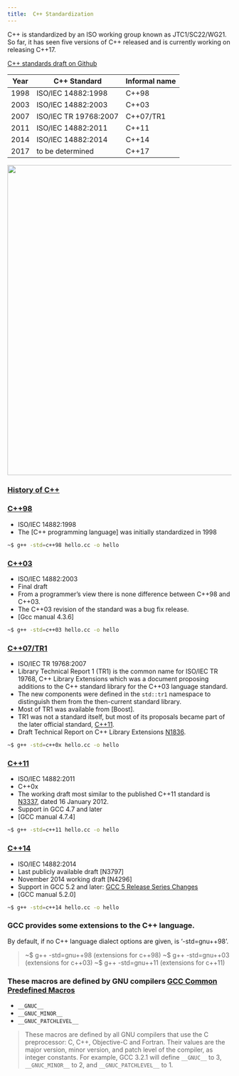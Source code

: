 ```yaml
---
title:  C++ Standardization
---
```


C++ is standardized by an ISO working group known as JTC1/SC22/WG21.
So far, it has seen five versions of C++ released and is currently working on releasing C++17.

[C++ standards draft on Github](https://github.com/cplusplus/draft)


Year |    C++ Standard              | Informal name|
-----|------------------------------|--------------|
1998 |    ISO/IEC 14882:1998        | C++98        |
2003 |    ISO/IEC 14882:2003        | C++03        |
2007 |    ISO/IEC TR 19768:2007     | C++07/TR1    |
2011 |    ISO/IEC 14882:2011        | C++11        |
2014 |    ISO/IEC 14882:2014        | C++14        |
2017 |    to be determined          | C++17        |

[<img src="https://isocpp.org/files/img/wg21-timeline.png" width=695px>](https://isocpp.org/std/status)

### [History of C++](http://en.cppreference.com/w/cpp/language/history)

### [C++98]
  * ISO/IEC 14882:1998
  * The [C++ programming language] was initially standardized in 1998
  ``` bash
  ~$ g++ -std=c++98 hello.cc -o hello
  ```

### [C++03]
  * ISO/IEC 14882:2003
  * Final draft
  * From a programmer’s view there is none difference between C++98 and C++03.
  * The C++03 revision of the standard was a bug fix release.
  * [Gcc manual 4.3.6]
  ``` bash
  ~$ g++ -std=c++03 hello.cc -o hello
  ```

### [C++07/TR1]
  * ISO/IEC TR 19768:2007
  * Library Technical Report 1 (TR1) is the common name for ISO/IEC TR 19768, C++ Library Extensions which was a document proposing additions to the C++ standard library for the C++03 language standard.
  * The new components were defined in the `std::tr1` namespace to distinguish them from the then-current standard library.
  * Most of TR1 was available from [Boost].
  * TR1 was not a standard itself, but most of its proposals became part of the later official standard, [C++11].
  * Draft Technical Report on C++ Library Extensions [N1836].
  ``` bash
  ~$ g++ -std=c++0x hello.cc -o hello
  ```

### [C++11]
  * ISO/IEC 14882:2011
  * C++0x
  * The working draft most similar to the published C++11 standard is [N3337], dated 16 January 2012.
  * Support in GCC 4.7 and later
  * [GCC manual 4.7.4]

  ``` bash
  ~$ g++ -std=c++11 hello.cc -o hello
  ```

### [C++14]
  * ISO/IEC 14882:2014
  * Last publicly available draft [N3797]
  * November 2014 working draft [N4296]
  * Support in GCC 5.2 and later: [GCC 5 Release Series Changes](https://gcc.gnu.org/gcc-5/changes.html)
  * [GCC manual 5.2.0]

  ``` bash
  ~$ g++ -std=c++14 hello.cc -o hello
  ```

### GCC provides some extensions to the C++ language.

  By default, if no C++ language dialect options are given, is ‘-std=gnu++98’.

>    ~$ g++ -std=gnu++98 (extensions for c++98)
>    ~$ g++ -std=gnu++03 (extensions for c++03)
>    ~$ g++ -std=gnu++11 (extensions for c++11)

### These macros are defined by GNU compilers [GCC Common Predefined Macros]

 * `__GNUC__`
 * `__GNUC_MINOR__`
 * `__GNUC_PATCHLEVEL__`

 > These macros are defined by all GNU compilers that use the C preprocessor: C, C++, Objective-C and Fortran.
 > Their values are the major version, minor version, and patch level of the compiler, as integer constants.
 > For example, GCC 3.2.1 will define `__GNUC__` to 3, `__GNUC_MINOR__` to 2, and `__GNUC_PATCHLEVEL__` to 1.


[C++98]:blank
[C++ first edition]:http://sites.cs.queensu.ca/gradseries/help/stuff/cpp98.pdf
[C++ second edition]:http://e-maxx.ru/bookz/files/cpp_standard.pdf

[C++03]:https://en.wikipedia.org/wiki/C%2B%2B03
[C++07/TR1]:https://en.wikipedia.org/wiki/C%2B%2B_Technical_Report_1
[N1836]:http://www.open-std.org/jtc1/sc22/wg21/docs/papers/2005/n1836.pdf

[C++11]:https://en.wikipedia.org/wiki/C%2B%2B11
[N3337]:http://www.open-std.org/jtc1/sc22/wg21/docs/papers/2012/n3337.pdf

[C++14]:https://en.wikipedia.org/wiki/C%2B%2B14
[GCC Common Predefined Macros]:https://gcc.gnu.org/onlinedocs/cpp/Common-Predefined-Macros.html
